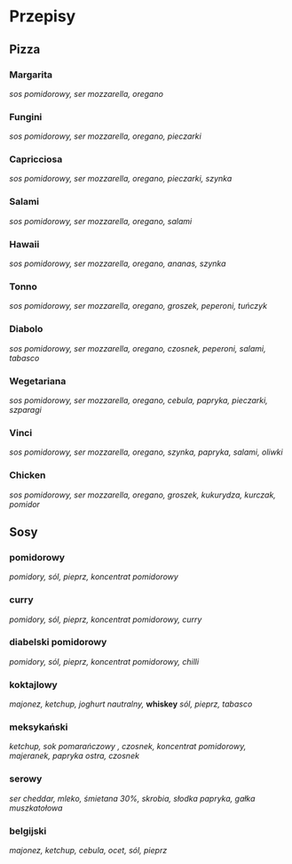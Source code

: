 # Przepisy


## Pizza

### Margarita
*sos pomidorowy, ser mozzarella, oregano*

### Fungini
*sos pomidorowy, ser mozzarella, oregano, pieczarki*

### Capricciosa
*sos pomidorowy, ser mozzarella, oregano, pieczarki, szynka*

### Salami
*sos pomidorowy, ser mozzarella, oregano, salami*

### Hawaii
*sos pomidorowy, ser mozzarella, oregano, ananas, szynka*

### Tonno
*sos pomidorowy, ser mozzarella, oregano, groszek, peperoni, tuńczyk*

### Diabolo
*sos pomidorowy, ser mozzarella, oregano, czosnek, peperoni, salami, tabasco*

### Wegetariana
*sos pomidorowy, ser mozzarella, oregano, cebula, papryka, pieczarki, szparagi*

### Vinci
*sos pomidorowy, ser mozzarella, oregano, szynka, papryka, salami, oliwki*

### Chicken
*sos pomidorowy, ser mozzarella, oregano, groszek, kukurydza, kurczak, pomidor*


## Sosy

### pomidorowy
*pomidory, sól, pieprz, koncentrat pomidorowy*

### curry
*pomidory, sól, pieprz, koncentrat pomidorowy, curry*

### diabelski pomidorowy
*pomidory, sól, pieprz, koncentrat pomidorowy, chilli*

### koktajlowy
*majonez, ketchup, joghurt nautralny,* **whiskey** *sól, pieprz, tabasco* 

### meksykański
*ketchup, sok pomarańczowy , czosnek, koncentrat pomidorowy, majeranek, papryka ostra, czosnek*

### serowy
*ser cheddar, mleko, śmietana 30%, skrobia, słodka papryka, gałka muszkatołowa*

### belgijski
*majonez, ketchup, cebula, ocet, sól, pieprz*